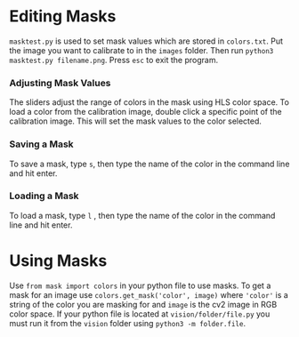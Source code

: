 # Editing Masks
`masktest.py` is used to set mask values which are stored in `colors.txt`. Put the image you want to calibrate to in the `images` folder. Then run `python3 masktest.py filename.png`. Press `esc` to exit the program.
### Adjusting Mask Values
The sliders adjust the range of colors in the mask using HLS color space. To load a color from the calibration image, double click a specific point of the calibration image. This will set the mask values to the color selected.
### Saving a Mask
To save a mask, type `s`, then type the name of the color in the command line and hit enter.
### Loading a Mask
To load a mask, type `l` , then type the name of the color in the command line and hit enter.

# Using Masks
Use `from mask import colors` in your python file to use masks. To get a mask for an image use `colors.get_mask('color', image)` where `'color'` is a string of the color you are masking for and `image` is the cv2 image in RGB color space.
If your python file is located at `vision/folder/file.py` you must run it from the `vision` folder using `python3 -m folder.file`.
